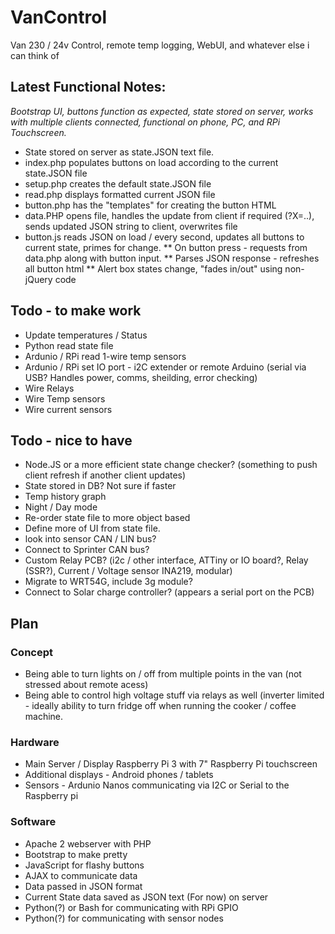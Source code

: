 # VanControl
Van 230 / 24v Control, remote temp logging, WebUI, and whatever else i can think of

## Latest Functional Notes:
_Bootstrap UI, buttons function as expected, state stored on server, works with multiple clients connected, functional on phone, PC, and RPi Touchscreen._

* State stored on server as state.JSON text file. 
* index.php populates buttons on load according to the current state.JSON file
* setup.php creates the default state.JSON file
* read.php displays formatted current JSON file
* button.php has the "templates" for creating the button HTML
* data.PHP opens file, handles the update from client if required (?X=..), sends updated JSON string to client, overwrites file
* button.js reads JSON on load / every second, updates all buttons to current state, primes for change.
** On button press - requests from data.php along with button input.
** Parses JSON response - refreshes all button html
** Alert box states change, "fades in/out" using non-jQuery code

## Todo - to make work
* Update temperatures / Status
* Python read state file
* Ardunio / RPi read 1-wire temp sensors
* Ardunio / RPi set IO port - i2C extender or remote Arduino (serial via USB? Handles power, comms, sheilding, error checking)
* Wire Relays
* Wire Temp sensors
* Wire current sensors


## Todo - nice to have
* Node.JS or a more efficient state change checker? (something to push client refresh if another client updates)
* State stored in DB? Not sure if faster
* Temp history graph
* Night / Day mode
* Re-order state file to more object based
* Define more of UI from state file.
* look into sensor CAN / LIN bus?
* Connect to Sprinter CAN bus?
* Custom Relay PCB? (i2c / other interface, ATTiny or IO board?, Relay (SSR?), Current / Voltage sensor INA219, modular)
* Migrate to WRT54G, include 3g module?
* Connect to Solar charge controller? (appears a serial port on the PCB)





## Plan
### Concept
* Being able to turn lights on / off from multiple points in the van (not stressed about remote acess)
* Being able to control high voltage stuff via relays as well (inverter limited - ideally ability to turn fridge off when running the cooker / coffee machine.
 
### Hardware
* Main Server / Display Raspberry Pi 3 with 7" Raspberry Pi touchscreen
* Additional displays - Android phones / tablets
* Sensors - Ardunio Nanos communicating via I2C or Serial to the Raspberry pi


### Software
* Apache 2 webserver with PHP
* Bootstrap to make pretty
* JavaScript for flashy buttons
* AJAX to communicate data
* Data passed in JSON format
* Current State data saved as JSON text (For now) on server
* Python(?) or Bash for communicating with RPi GPIO
* Python(?) for communicating with sensor nodes
